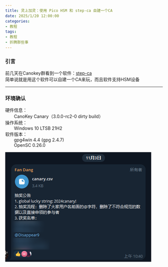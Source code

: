 ```yaml
---
title: 灵上加灵：使用 Pico HSM 和 step-ca 自建一个CA
date: 2025/1/20 12:00:00
categories:
- 教程
tags:
- 教程
- 折腾那些事
---
```


### 引言
前几天在Canokey群看到一个软件：[step-ca](https://github.com/smallstep/certificates)  
简单说就是用这个软件可以自建一个CA来玩，而且软件支持HSM设备

-------

### 环境确认

硬件信息：  
&emsp;&emsp;CanoKey Canary（3.0.0-rc2-0 dirty build）  
操作系统：  
&emsp;&emsp;Windows 10 LTSB 21H2  
软件版本：  
&emsp;&emsp;gpg4win 4.4 (gpg 2.4.7)  
&emsp;&emsp;OpenSC 0.26.0  

<!--more--> 




![1.png](/pictures/canokey-canary/1.png)   